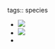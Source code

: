tags:: species

- ![](https://peach-geographical-bat-397.mypinata.cloud/ipfs/QmRZc1ynMSL5srpRpK3euJ5sVdQaUN9g5C8E8rJXjM5qEt)
- ![](https://peach-geographical-bat-397.mypinata.cloud/ipfs/QmdWH1pB2NZg5UZ5vsABw1dPKTeRiRB3gnoCYAf7nWu69j)
-
